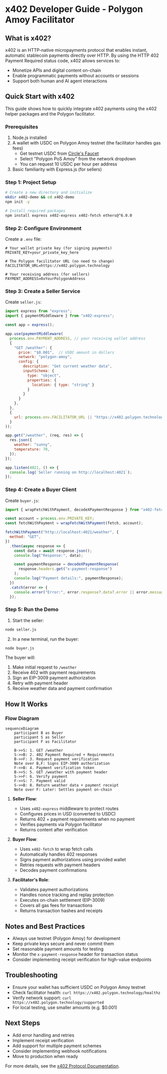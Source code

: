 # x402 Developer Guide - Polygon Amoy Facilitator

## What is x402?

x402 is an HTTP-native micropayments protocol that enables instant, automatic stablecoin payments directly over HTTP. By using the HTTP 402 Payment Required status code, x402 allows services to:
- Monetize APIs and digital content on-chain
- Enable programmatic payments without accounts or sessions
- Support both human and AI agent interactions

## Quick Start with x402 

This guide shows how to quickly integrate x402 payments using the x402 helper packages and the Polygon facilitator.

### Prerequisites

1. Node.js installed
2. A wallet with USDC on Polygon Amoy testnet (the facilitator handles gas fees)
   - Get testnet USDC from [Circle's Faucet](https://faucet.circle.com/)
   - Select "Polygon PoS Amoy" from the network dropdown
   - You can request 10 USDC per hour per address
3. Basic familiarity with Express.js (for sellers)

### Step 1: Project Setup

```bash
# Create a new directory and initialize
mkdir x402-demo && cd x402-demo
npm init -y

# Install required packages
npm install express x402-express x402-fetch ethers@^6.0.0
```

### Step 2: Configure Environment

Create a `.env` file:

```env
# Your wallet private key (for signing payments)
PRIVATE_KEY=your_private_key_here

# The Polygon facilitator URL (no need to change)
FACILITATOR_URL=https://x402.polygon.technology

# Your receiving address (for sellers)
PAYMENT_ADDRESS=0xYourPolygonAddress
```

### Step 3: Create a Seller Service

Create `seller.js`:

```javascript
import express from "express";
import { paymentMiddleware } from "x402-express";

const app = express();

app.use(paymentMiddleware(
  process.env.PAYMENT_ADDRESS, // your receiving wallet address
  {  
    "GET /weather": {
      price: "$0.001",  // USDC amount in dollars
      network: "polygon-amoy",
      config: {
        description: "Get current weather data",
        inputSchema: {
          type: "object",
          properties: {
            location: { type: "string" }
          }
        }
      }
    },
  },
  {
    url: process.env.FACILITATOR_URL || "https://x402.polygon.technology",
  }
));

app.get("/weather", (req, res) => {
  res.json({
    weather: "sunny",
    temperature: 70,
  });
});

app.listen(4021, () => {
  console.log(`Seller running on http://localhost:4021`);
});
```

### Step 4: Create a Buyer Client

Create `buyer.js`:

```javascript
import { wrapFetchWithPayment, decodeXPaymentResponse } from "x402-fetch";

const account = process.env.PRIVATE_KEY;
const fetchWithPayment = wrapFetchWithPayment(fetch, account);

fetchWithPayment("http://localhost:4021/weather", {
  method: "GET",
})
  .then(async response => {
    const data = await response.json();
    console.log("Response:", data);

    const paymentResponse = decodeXPaymentResponse(
      response.headers.get("x-payment-response")
    );
    console.log("Payment details:", paymentResponse);
  })
  .catch(error => {
    console.error("Error:", error.response?.data?.error || error.message);
  });
```

### Step 5: Run the Demo

1. Start the seller:
```bash
node seller.js
```

2. In a new terminal, run the buyer:
```bash
node buyer.js
```

The buyer will:
1. Make initial request to `/weather`
2. Receive 402 with payment requirements
3. Sign an EIP-3009 payment authorization
4. Retry with payment header
5. Receive weather data and payment confirmation

## How It Works

### Flow Diagram

```mermaid
sequenceDiagram
    participant B as Buyer
    participant S as Seller
    participant F as Facilitator

    B->>S: 1. GET /weather
    S->>B: 2. 402 Payment Required + Requirements
    B->>F: 3. Request payment verification
    Note over B,F: Signs EIP-3009 authorization
    F->>B: 4. Payment verification token
    B->>S: 5. GET /weather with payment header
    S->>F: 6. Verify payment
    F->>S: 7. Payment valid
    S->>B: 8. Return weather data + payment receipt
    Note over F: Later: Settles payment on-chain
```

1. **Seller Flow**:
   - Uses `x402-express` middleware to protect routes
   - Configures prices in USD (converted to USDC)
   - Returns 402 + payment requirements when no payment
   - Verifies payments via Polygon facilitator
   - Returns content after verification

2. **Buyer Flow**:
   - Uses `x402-fetch` to wrap fetch calls
   - Automatically handles 402 responses
   - Signs payment authorizations using provided wallet
   - Retries requests with payment headers
   - Decodes payment confirmations

3. **Facilitator's Role**:
   - Validates payment authorizations
   - Handles nonce tracking and replay protection
   - Executes on-chain settlement (EIP-3009)
   - Covers all gas fees for transactions
   - Returns transaction hashes and receipts

## Notes and Best Practices

- Always use testnet (Polygon Amoy) for development
- Keep private keys secure and never commit them
- Set reasonable payment amounts for testing
- Monitor the `x-payment-response` header for transaction status
- Consider implementing receipt verification for high-value endpoints

## Troubleshooting

- Ensure your wallet has sufficient USDC on Polygon Amoy testnet
- Check facilitator health: `curl https://x402.polygon.technology/healthz`
- Verify network support: `curl https://x402.polygon.technology/supported`
- For local testing, use smaller amounts (e.g. $0.001)

## Next Steps

- Add error handling and retries
- Implement receipt verification
- Add support for multiple payment schemes
- Consider implementing webhook notifications
- Move to production when ready

For more details, see the [x402 Protocol Documentation](https://docs.x402.org).

